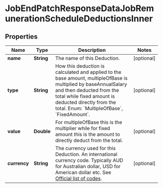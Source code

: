 

# JobEndPatchResponseDataJobRemunerationScheduleDeductionsInner


## Properties

| Name | Type | Description | Notes |
|------------ | ------------- | ------------- | -------------|
|**name** | **String** | The name of this Deduction. |  [optional] |
|**type** | **String** | How this deduction is calculated and applied to the base amount, multipleOfBase is multiplied by baseAnnualSalary and then deducted from the total while fixed amount is deducted directly from the total. Enum: &#x60;MultipleOfBase&#x60;, &#x60;FixedAmount&#x60;. |  [optional] |
|**value** | **Double** | For multipleOfBase this is the multiplier while for fixed amount this is the amount to directly deduct from the total. |  [optional] |
|**currency** | **String** | The currency used for this Deduction. An international currency code. Typically AUD for Australian dollar, USD for American dollar etc. See [Official list of codes](https://www.iban.com/currency-codes). |  [optional] |



